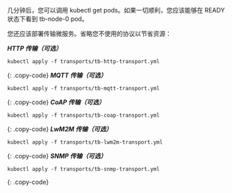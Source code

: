 几分钟后，您可以调用 kubectl get pods。如果一切顺利，您应该能够在 READY 状态下看到 tb-node-0 pod。

您还应该部署传输微服务。省略您不使用的协议以节省资源：

***HTTP 传输（可选）***
```
kubectl apply -f transports/tb-http-transport.yml
```
{: .copy-code}
***MQTT 传输（可选）***
```
kubectl apply -f transports/tb-mqtt-transport.yml
```
{: .copy-code}
***CoAP 传输（可选）***
```
kubectl apply -f transports/tb-coap-transport.yml
```
{: .copy-code}
***LwM2M 传输（可选）***
```
kubectl apply -f transports/tb-lwm2m-transport.yml
```
{: .copy-code}
***SNMP 传输（可选）***
```
kubectl apply -f transports/tb-snmp-transport.yml
```
{: .copy-code}